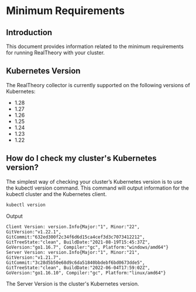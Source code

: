 # Minimum Requirements

## Introduction
This document provides information related to the minimum requirements for running RealTheory with your cluster.

## Kubernetes Version
The RealTheory collector is currently supported on the following versions of Kubernetes:

- 1.28
- 1.27
- 1.26
- 1.25
- 1.24
- 1.23
- 1.22

## How do I check my cluster's Kubernetes version?
The simplest way of checking your cluster’s Kubernetes version is to use the kubectl version command. This command will output information for the kubectl cluster and the Kubernetes client.

```sh
kubectl version
```

Output
```
Client Version: version.Info{Major:"1", Minor:"22", GitVersion:"v1.22.1", GitCommit:"632ed300f2c34f6d6d15ca4cef3d3c7073412212", GitTreeState:"clean", BuildDate:"2021-08-19T15:45:37Z", GoVersion:"go1.16.7", Compiler:"gc", Platform:"windows/amd64"}
Server Version: version.Info{Major:"1", Minor:"21", GitVersion:"v1.21.7", GitCommit:"3c28d5b50e68d9c6da51840bbdebf6bd0673dde5", GitTreeState:"clean", BuildDate:"2022-06-04T17:59:02Z", GoVersion:"go1.16.10", Compiler:"gc", Platform:"linux/amd64"}
```

The Server Version is the cluster's Kubernetes version.